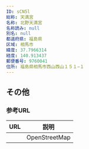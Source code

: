 ```yaml
---
ID: sCN5l
総称: 天満宮
名称: 北野天満宮
名称読み: null
別名: null
都道府県: 福島県
区域: 相馬市
緯度: 37.7966314
経度: 140.913437
郵便番号: 9760041
住所: 福島県相馬市西山西山１５１−１
---
```


## その他

### 参考URL

| URL | 説明          |
| --- | ------------- |
|     | OpenStreetMap |
